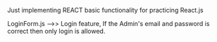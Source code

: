 Just implementing REACT basic functionality for practicing React.js

LoginForm.js -->>   Login feature, If the Admin's email and password is correct then only login is allowed.
